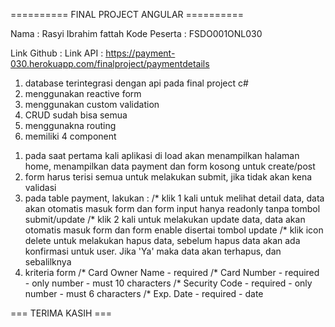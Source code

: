 ========== FINAL PROJECT ANGULAR ==========

Nama : Rasyi Ibrahim fattah
Kode Peserta : FSDO001ONL030

Link Github : 
Link API : https://payment-030.herokuapp.com/finalproject/paymentdetails

<!-- *********** Disclaimer ********** -->
1. database terintegrasi dengan api pada final project c#
2. menggunakan reactive form
3. menggunakan custom validation
4. CRUD sudah bisa semua
5. menggunakna routing
6. memiliki 4 component
<!-- ********************* -->

<!-- ********* PANDUAN *********** -->
1. pada saat pertama kali aplikasi di load akan menampilkan halaman home, menampilkan data payment dan form kosong untuk create/post
2. form harus terisi semua untuk melakukan submit, jika tidak akan kena validasi
3. pada table payment, lakukan :
    /* klik 1 kali untuk melihat detail data, data akan otomatis masuk form dan form input hanya readonly tanpa tombol submit/update
    /* klik 2 kali untuk melakukan update data, data akan otomatis masuk form dan form enable disertai tombol update
    /* klik icon delete untuk melakukan hapus data, sebelum hapus data akan ada konfirmasi untuk user. Jika 'Ya' maka data akan terhapus, dan sebalilknya
4. kriteria form
    /* Card Owner Name
        - required
    /* Card Number
        - required
        - only number
        - must 10 characters
    /* Security Code
        - required
        - only number
        - must 6 characters
    /* Exp. Date
        - required
        - date
    
=== TERIMA KASIH ===